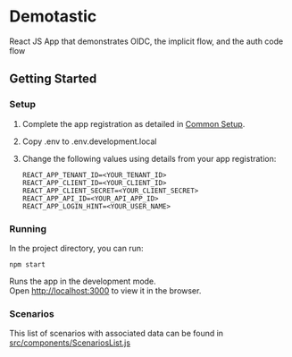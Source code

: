 # Demotastic
React JS App that demonstrates OIDC, the implicit flow, and the auth code flow

## Getting Started

### Setup

1. Complete the app registration as detailed in [Common Setup](../../../#common-setup).
2. Copy .env to .env.development.local
3. Change the following values using details from your app registration:

    ```
    REACT_APP_TENANT_ID=<YOUR_TENANT_ID>
    REACT_APP_CLIENT_ID=<YOUR_CLIENT_ID>
    REACT_APP_CLIENT_SECRET=<YOUR_CLIENT_SECRET>
    REACT_APP_API_ID=<YOUR_API_APP_ID>
    REACT_APP_LOGIN_HINT=<YOUR_USER_NAME>
    ```

### Running

In the project directory, you can run:

`npm start`

Runs the app in the development mode.\
Open [http://localhost:3000](http://localhost:3000) to view it in the browser.

### Scenarios

This list of scenarios with associated data can be found in [src/components/ScenariosList.js](src/components/ScenariosList.js)
